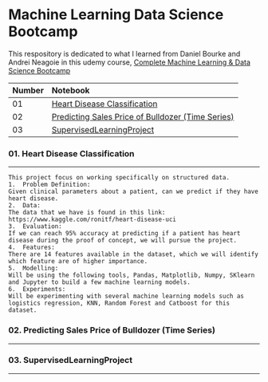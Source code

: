 # Machine Learning Data Science Bootcamp

This respository is dedicated to what I learned from Daniel Bourke and Andrei Neagoie in this udemy course,
[Complete Machine Learning & Data Science Bootcamp](https://www.udemy.com/course/complete-machine-learning-and-data-science-zero-to-mastery/)


| Number |  Notebook 	|
| :---  | :--- 	|
| 01 | [Heart Disease Classification](https://github.com/MHidayatz/Machine_Learning_Data_Science_Bootcamp/blob/main/end-to-end-heart-disease-classification.ipynb) |
| 02 | [Predicting Sales Price of Bulldozer (Time Series)](https://github.com/MHidayatz/Machine_Learning_Data_Science_Bootcamp/blob/main/end-to-end-bulldozer-price-regression%20_.ipynb) |
| 03 | [SupervisedLearningProject](https://github.com/MHidayatz/Machine_Learning_Data_Science_Bootcamp/blob/main/end_to_end_dog_vision.ipynb) |

### 01. Heart Disease Classification
<hr>
</hr>

    This project focus on working specifically on structured data.
    1.	Problem Definition: 
    Given clinical parameters about a patient, can we predict if they have heart disease.
    2.	Data: 
    The data that we have is found in this link: https://www.kaggle.com/ronitf/heart-disease-uci
    3.	Evaluation: 
    If we can reach 95% accuracy at predicting if a patient has heart disease during the proof of concept, we will pursue the project.
    4.	Features: 
    There are 14 features available in the dataset, which we will identify which feature are of higher importance.
    5.	Modelling: 
    Will be using the following tools, Pandas, Matplotlib, Numpy, SKlearn and Jupyter to build a few machine learning models.
    6.	Experiments: 
    Will be experimenting with several machine learning models such as logistics regression, KNN, Random Forest and Catboost for this dataset.

### 02. Predicting Sales Price of Bulldozer (Time Series)
<hr>
</hr>

### 03. SupervisedLearningProject
<hr>
</hr>


